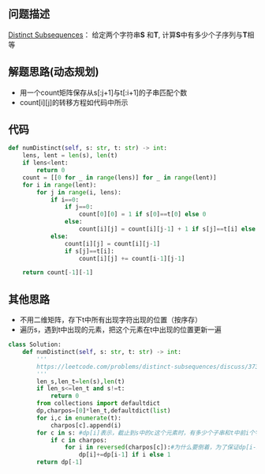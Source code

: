 
## 问题描述
[Distinct Subsequences](https://leetcode.com/problems/distinct-subsequences/ )：
给定两个字符串<strong>S</strong> 和<strong>T</strong>, 计算<strong>S</strong>中有多少个子序列与<strong>T</strong>相等


## 解题思路(动态规划)
- 用一个count矩阵保存从s[:j+1]与t[:i+1]的子串匹配个数
- count[i][j]的转移方程如代码中所示
        

## 代码
```python
def numDistinct(self, s: str, t: str) -> int:
    lens, lent = len(s), len(t)
    if lens<lent:
        return 0
    count = [[0 for _ in range(lens)] for _ in range(lent)]
    for i in range(lent):
        for j in range(i, lens):
            if i==0:
                if j==0:
                    count[0][0] = 1 if s[0]==t[0] else 0
                else:
                    count[i][j] = count[i][j-1] + 1 if s[j]==t[i] else count[i][j-1] # 转移方程
            else:
                count[i][j] = count[i][j-1]
                if s[j]==t[i]:
                    count[i][j] += count[i-1][j-1]

    return count[-1][-1]

```

## 其他思路
- 不用二维矩阵，存下t中所有出现字符出现的位置（按序存）
- 遍历s，遇到t中出现的元素，把这个元素在t中出现的位置更新一遍
```python
class Solution:
    def numDistinct(self, s: str, t: str) -> int:
        '''
        https://leetcode.com/problems/distinct-subsequences/discuss/37327/Easy-to-understand-DP-in-Java
        '''
        len_s,len_t=len(s),len(t)
        if len_s<=len_t and s!=t:
            return 0
        from collections import defaultdict
        dp,charpos=[0]*len_t,defaultdict(list)
        for i,c in enumerate(t):
            charpos[c].append(i)
        for c in s: #dp[i]表示，截止到s中的c这个元素时，有多少个子串和t中前i个字符一样
            if c in charpos:
                for i in reversed(charpos[c]):#为什么要倒着，为了保证dp[i-1]是在c之前的s有多少个子串和t中前i-1个字符一样
                    dp[i]+=dp[i-1] if i else 1
        return dp[-1]
```
